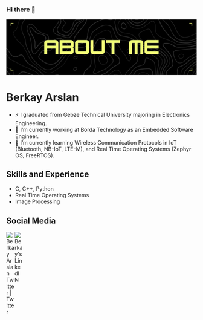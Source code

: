 ### Hi there 👋

<!--
**berkayarslan17/berkayarslan17** is a ✨ _special_ ✨ repository because its `README.md` (this file) appears on your GitHub profile.

Here are some ideas to get you started:

- 🔭 I’m currently working on ...
- 🌱 I’m currently learning ...
- 👯 I’m looking to collaborate on ...
- 🤔 I’m looking for help with ...
- 💬 Ask me about ...
- 📫 How to reach me: ...
- 😄 Pronouns: ...
- ⚡ Fun fact: ...
-->

![Design and Development](https://github.com/berkayarslan17/berkayarslan17/blob/main/banner.jpg)

# Berkay Arslan
- ⚡ I graduated from Gebze Technical University majoring in Electronics Engineering.
- 🔭 I’m currently working at Borda Technology as an Embedded Software Engineer.
- 🌱 I’m currently learning Wireless Communication Protocols in IoT (Bluetooth, NB-IoT, LTE-M), and Real Time Operating Systems (Zephyr OS, FreeRTOS).


## Skills and Experience
* C, C++, Python
* Real Time Operating Systems
* Image Processing

## Social Media
<a href="https://twitter.com/Berkagen">
  <img align="left" alt="Berkay Arslan Twitter | Twitter" width="22px" src="https://raw.githubusercontent.com/peterthehan/peterthehan/master/assets/twitter.svg" />
</a>
<a href="https://www.linkedin.com/in/berkay-arslan-3b9b95141/">
  <img align="left" alt="Berkay's LinkedIN" width="22px" src="https://raw.githubusercontent.com/peterthehan/peterthehan/master/assets/linkedin.svg" />
</a>
